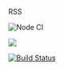 RSS

![Node CI](https://github.com/YuriySho/project-lvl3-s452/workflows/Node%20CI/badge.svg)

<a href="https://codeclimate.com/github/YuriySho/project-lvl3-s452/maintainability"><img src="https://api.codeclimate.com/v1/badges/a83e29393165de0880a1/maintainability" /></a>

[![Build Status](https://travis-ci.org/YuriySho/project-lvl3-s452.svg?branch=master)](https://travis-ci.org/YuriySho/project-lvl3-s452)
